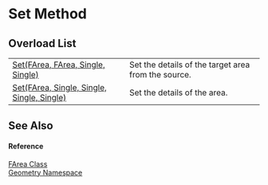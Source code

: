 # Set Method


## Overload List
<table>
<tr>
<td><a href="e709a442-89ba-09af-f36e-6819c0d0abcd.md">Set(FArea, FArea, Single, Single)</a></td>
<td>Set the details of the target area from the source.</td></tr>
<tr>
<td><a href="b165807e-f265-6994-c8d3-e3e40d4c47c2.md">Set(FArea, Single, Single, Single, Single)</a></td>
<td>Set the details of the area.</td></tr>
</table>

## See Also


#### Reference
<a href="bb9e7df7-af91-41d9-e4eb-f0500ec02002.md">FArea Class</a>  
<a href="eb409b48-e279-bdb4-daf3-3196b72d55a2.md">Geometry Namespace</a>  
